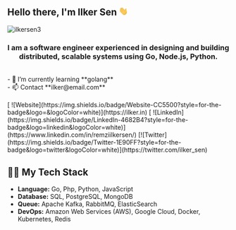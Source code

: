 <h2> Hello there, I'm Ilker Sen <img src="https://raw.githubusercontent.com/ABSphreak/ABSphreak/master/gifs/Hi.gif" height="20px"></h2>
<p align="left"> <img src="https://komarev.com/ghpvc/?username=ilkersen3&label=Profile%20views&color=0e75b6&style=flat" alt="ilkersen3" /> </p>
<h3 align="center">I am a software engineer experienced in designing and building distributed, scalable systems using Go, Node.js, Python. </h3>
<br>
- 🌱 I’m currently learning **golang**
<br>
- 📫 Contact **ilker@email.com**
<br><br>
[
![Website](https://img.shields.io/badge/Website-CC5500?style=for-the-badge&logo=&logoColor=white)](https://ilker.in) [ ![LinkedIn](https://img.shields.io/badge/LinkedIn-4682B4?style=for-the-badge&logo=linkedin&logoColor=white)](https://www.linkedin.com/in/remziilkersen/) [![Twitter](https://img.shields.io/badge/Twitter-1E90FF?style=for-the-badge&logo=twitter&logoColor=white)](https://twitter.com/ilker_sen)


## 👨‍💻 My Tech Stack

-  **Language:**  Go, Php, Python, JavaScript
-  **Database:** SQL, PostgreSQL, MongoDB
-  **Queue:**  Apache Kafka, RabbitMQ, ElasticSearch
-  **DevOps:**  Amazon Web Services (AWS), Google Cloud, Docker, Kubernetes, Redis
